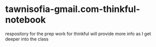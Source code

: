 # tawnisofia-gmail.com-thinkful-notebook
respository for the prep work for thinkful
will provide more info as I get deeper into the class
